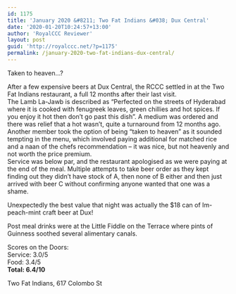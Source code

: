 ```yaml
---
id: 1175
title: 'January 2020 &#8211; Two Fat Indians &#038; Dux Central'
date: '2020-01-20T10:24:57+13:00'
author: 'RoyalCCC Reviewer'
layout: post
guid: 'http://royalccc.net/?p=1175'
permalink: /january-2020-two-fat-indians-dux-central/
---
```


Taken to heaven…?

After a few expensive beers at Dux Central, the RCCC settled in at the Two Fat Indians restaurant, a full 12 months after their last visit.  
The Lamb La-Jawb is described as “Perfected on the streets of Hyderabad where it is cooked with fenugreek leaves, green chillies and hot spices. If you enjoy it hot then don’t go past this dish”. A medium was ordered and there was relief that a hot wasn’t, quite a turnaround from 12 months ago. Another member took the option of being “taken to heaven” as it sounded tempting in the menu, which involved paying additional for matched rice and a naan of the chefs recommendation – it was nice, but not heavenly and not worth the price premium.  
Service was below par, and the restaurant apologised as we were paying at the end of the meal. Multiple attempts to take beer order as they kept finding out they didn’t have stock of A, then none of B either and then just arrived with beer C without confirming anyone wanted that one was a shame.

Unexpectedly the best value that night was actually the $18 can of Im-peach-mint craft beer at Dux!

Post meal drinks were at the Little Fiddle on the Terrace where pints of Guinness soothed several alimentary canals.

Scores on the Doors:  
Service: 3.0/5  
Food: 3.4/5  
**Total: 6.4/10**

Two Fat Indians, 617 Colombo St